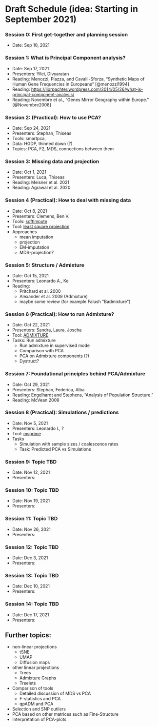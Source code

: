 # Draft Schedule (idea: Starting in September 2021)

### Session 0: First get-together and planning session
- Date: Sep 10, 2021 

### Session 1: What is Principal Component analysis?
- Date: Sep 17, 2021
- Presenters: Yilei, Divyaratan
- Reading: Menozzi, Piazza, and Cavalli-Sforza, “Synthetic Maps of Human Gene Frequencies in Europeans” [@menozzi1994]
- Reading: https://liorpachter.wordpress.com/2014/05/26/what-is-principal-component-analysis/
- Reading: Novembre et al., “Genes Mirror Geography within Europe.” [@Novembre2008]

### Session 2: (Practical): How to use PCA?
- Date: Sep 24, 2021
- Presenters: Stephan, Thiseas
- Tools: smartpca,
- Data: HGDP, thinned down (?)
- Topics: PCA, F2, MDS, connections between them

### Session 3: Missing data and projection
- Date: Oct 1, 2021
- Presenters: Luca, Thiseas
- Reading: Meisner et al. 2021
- Reading: Agrawal et al. 2020

### Session 4 (Practical): How to deal with missing data
- Date: Oct 8, 2021
- Presenters: Clemens, Ben V.
- Tools: [softImpute](https://cran.r-project.org/web/packages/softImpute/index.html)
- Tool: [least square projection](https://github.com/DReichLab/EIG/blob/master/POPGEN/lsqproject.pdf)
- Approaches
  - mean imputation
  - projection
  - EM-imputation
  - MDS-projection?

### Session 5: Structure / Admixture
- Date: Oct 15, 2021
- Presenters: Leonardo A., Ke
- Reading: 
  - Pritchard et al. 2000
  - Alexander et al. 2009 (Admixture)
  - maybe some review (for example Falush "Badmixture")
    
### Session 6 (Practical): How to run Admixture?
- Date: Oct 22, 2021
- Presenters: Sandra, Laura, Joscha
- Tool: [ADMIXTURE](https://dalexander.github.io/admixture/download.html)
- Tasks: Run admixture
    - Run admixture in supervised mode
    - Comparison with PCA
    - PCA on Admixture components (?)
    - Dystruct?

### Session 7: Foundational principles behind PCA/Admixture
- Date: Oct 29, 2021
- Presenters: Stephan, Federica, Alba
- Reading: Engelhardt and Stephens, “Analysis of Population Structure.”
- Reading: McVean 2009

### Session 8 (Practical): Simulations / predictions
- Date: Nov 5, 2021
- Presenters: Leonardo I., ?
- Tool: [msprime](https://tskit.dev/msprime/docs/stable/intro.html)
- Tasks 
    - Simulation with sample sizes / coalescence rates
    - Task: Predicted PCA vs Simulations

### Session 9: Topic TBD
- Date: Nov 12, 2021
- Presenters:

### Session 10: Topic TBD
- Date: Nov 19, 2021
- Presenters:

### Session 11: Topic TBD
- Date: Nov 26, 2021
- Presenters:

### Session 12: Topic TBD
- Date: Dec 3, 2021
- Presenters:

### Session 13: Topic TBD
- Date: Dec 10, 2021
- Presenters:

### Session 14: Topic TBD
- Date: Dec 17, 2021
- Presenters:

## Further topics:
- non-linear projections
    - tSNE
    - UMAP
    - Diffusion maps
- other linear projections
    - Trees
    - Admixture Graphs
    - Treelets
- Comparison of tools
    - Detailed discussion of MDS vs PCA
    - F-statistics and PCA
    - qpADM and PCA
- Selection and SNP outliers
- PCA based on other matrices such as Fine-Structure
- Interpretation of PCA-plots
